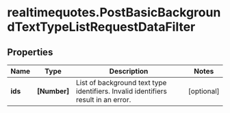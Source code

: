 # realtimequotes.PostBasicBackgroundTextTypeListRequestDataFilter

## Properties

Name | Type | Description | Notes
------------ | ------------- | ------------- | -------------
**ids** | **[Number]** | List of background text type identifiers. Invalid identifiers result in an error. | [optional] 


